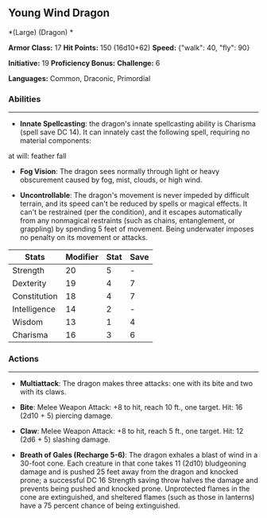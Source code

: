 ## Young Wind Dragon
*(Large) (Dragon) *

**Armor Class:** 17
**Hit Points:** 150 (16d10+62)
**Speed:** {"walk": 40, "fly": 90}

**Initiative:** 19
**Proficiency Bonus:**
**Challenge:** 6

**Languages:** Common, Draconic, Primordial

### Abilities
 --- 
- **Innate Spellcasting**: the dragon's innate spellcasting ability is Charisma (spell save DC 14). It can innately cast the following spell, requiring no material components:

at will: feather fall

- **Fog Vision**: The dragon sees normally through light or heavy obscurement caused by fog, mist, clouds, or high wind.

- **Uncontrollable**: The dragon's movement is never impeded by difficult terrain, and its speed can't be reduced by spells or magical effects. It can't be restrained (per the condition), and it escapes automatically from any nonmagical restraints (such as chains, entanglement, or grappling) by spending 5 feet of movement. Being underwater imposes no penalty on its movement or attacks.



| Stats | Modifier | Stat | Save
| ---- | ---- | ---- | ---- |
| Strength | 20 | 5 | - |
| Dexterity | 19 | 4 | 7 |
| Constitution | 18 | 4 | 7 |
| Intelligence | 14 | 2 | - |
| Wisdom | 13 | 1 | 4 |
| Charisma | 16 | 3 | 6 |

### Actions
 --- 
- **Multiattack**: The dragon makes three attacks: one with its bite and two with its claws.

- **Bite**: Melee Weapon Attack: +8 to hit, reach 10 ft., one target. Hit: 16 (2d10 + 5) piercing damage.

- **Claw**: Melee Weapon Attack: +8 to hit, reach 5 ft., one target. Hit: 12 (2d6 + 5) slashing damage.

- **Breath of Gales (Recharge 5-6)**: The dragon exhales a blast of wind in a 30-foot cone. Each creature in that cone takes 11 (2d10) bludgeoning damage and is pushed 25 feet away from the dragon and knocked prone; a successful DC 16 Strength saving throw halves the damage and prevents being pushed and knocked prone. Unprotected flames in the cone are extinguished, and sheltered flames (such as those in lanterns) have a 75 percent chance of being extinguished.

